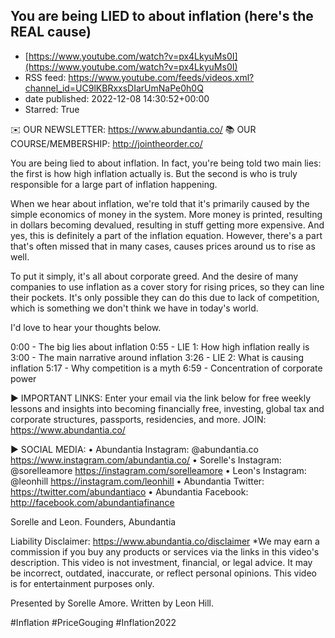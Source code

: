 ## You are being LIED to about inflation (here's the REAL cause)
 - [https://www.youtube.com/watch?v=px4LkyuMs0I](https://www.youtube.com/watch?v=px4LkyuMs0I)
 - RSS feed: https://www.youtube.com/feeds/videos.xml?channel_id=UC9lKBRxxsDIarUmNaPe0h0Q
 - date published: 2022-12-08 14:30:52+00:00
 - Starred: True

✉️ OUR NEWSLETTER: https://www.abundantia.co/
📚 OUR COURSE/MEMBERSHIP: http://jointheorder.co/

You are being lied to about inflation. In fact, you're being told two main lies: the first is how high inflation actually is. But the second is who is truly responsible for a large part of inflation happening.

When we hear about inflation, we're told that it's primarily caused by the simple economics of money in the system. More money is printed, resulting in dollars becoming devalued, resulting in stuff getting more expensive. And yes, this is definitely a part of the inflation equation. However, there's a part that's often missed that in many cases, causes prices around us to rise as well.

To put it simply, it's all about corporate greed. And the desire of many companies to use inflation as a cover story for rising prices, so they can line their pockets. It's only possible they can do this due to lack of competition, which is something we don't think we have in today's world.

I'd love to hear your thoughts below.

0:00 - The big lies about inflation
0:55 - LIE 1: How high inflation really is
3:00 - The main narrative around inflation
3:26 - LIE 2: What is causing inflation
5:17 - Why competition is a myth
6:59 - Concentration of corporate power

► IMPORTANT LINKS:
Enter your email via the link below for free weekly lessons and insights into becoming financially free, investing, global tax and corporate structures, passports, residencies, and more.
JOIN: https://www.abundantia.co/

► SOCIAL MEDIA:
• Abundantia Instagram: @abundantia.co https://www.instagram.com/abundantia.co/
• Sorelle's Instagram: @sorelleamore  https://instagram.com/sorelleamore
• Leon's Instagram: @leonhill  https://instagram.com/leonhill
• Abundantia Twitter: https://twitter.com/abundantiaco
• Abundantia Facebook: http://facebook.com/abundantiafinance

Sorelle and Leon.
Founders, Abundantia

Liability Disclaimer: https://www.abundantia.co/disclaimer
*We may earn a commission if you buy any products or services via the links in this video's description. This video is not investment, financial, or legal advice. It may be incorrect, outdated, inaccurate, or reflect personal opinions. This video is for entertainment purposes only.

Presented by Sorelle Amore.
Written by Leon Hill.

#Inflation #PriceGouging #Inflation2022
